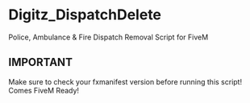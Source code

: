 # Digitz_DispatchDelete
Police, Ambulance &amp; Fire Dispatch Removal Script for FiveM

## IMPORTANT ##
Make sure to check your fxmanifest version before running this script!
Comes FiveM Ready!

